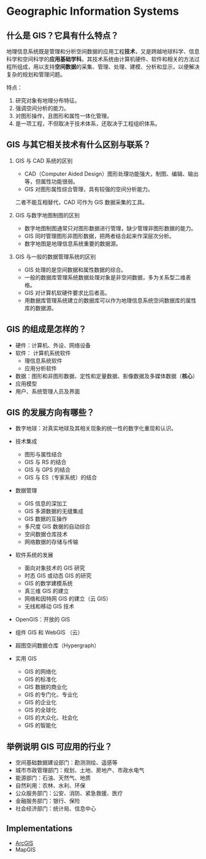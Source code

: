 # Geographic Information Systems
## 什么是 GIS？它具有什么特点？ 
地理信息系统既是管理和分析空间数据的应用工程**技术**，又是跨越地球科学、信息科学和空间科学的**应用基础学科**。其技术系统由计算机硬件、软件和相关的方法过程所组成，用以支持**空间数据**的采集、管理、处理、建模、分析和显示，以便解决复杂的规划和管理问题。

特点：
1. 研究对象有地理分布特征。
2. 强调空间分析的能力。
3. 对图形操作，且图形和属性一体化管理。 
4. 是一项工程，不但取决于技术体系，还取决于工程组织体系。

## GIS 与其它相关技术有什么区别与联系？
1. GIS 与 CAD 系统的区别
   - CAD（Computer Aided Design）图形处理功能强大，制图、编辑、输出等，但属性功能很弱。
   - GIS 对图形属性综合管理，具有较强的空间分析能力。
   
   二者不能互相替代，CAD 可作为 GIS 数据采集的工具。

2. GIS 与数字地图制图的区别
   - 数字地图制图通常只对图形数据进行管理，缺少管理非图形数据的能力。
   - GIS 同时管理图形非图形数据，把两者结合起来作深层次分析。
   - 数字地图是地理信息系统重要的数据源。

3. GIS 与一般的数据管理系统的区别
   - GIS 处理的是空间数据和属性数据的综合。
   - 一般的数据库管理系统数据处理对象是非空间数据，多为关系型二维表格。
   - GIS 对计算机软硬件要求比后者高。
   - 用数据库管理系统建立的数据库可以作为地理信息系统空间数据库的属性库的数据源。

## GIS 的组成是怎样的？
- 硬件：计算机、外设、网络设备
- 软件： 计算机系统软件
  - 理信息系统软件
  - 应用分析软件
- 数据：图形和非图形数据、定性和定量数据、影像数据及多媒体数据（**核心**）
- 应用模型
- 用户、系统管理人员及界面

## GIS 的发展方向有哪些？
- 数字地球：对真实地球及其相关现象的统一性的数字化重现和认识。
- 技术集成
  - 图形与属性结合
  - GIS 与 RS 的结合
  - GIS 与 GPS 的结合
  - GIS 与 ES（专家系统）的结合

- 数据管理
  - GIS 信息的深加工
  - GIS 多源数据的无缝集成
  - GIS 数据的互操作
  - 多尺度 GIS 数据的自动综合
  - 空间数据仓库技术
  - 网络数据的存储与传输

- 软件系统的发展
  - 面向对象技术的 GIS 研究
  - 时态 GIS 或动态 GIS 的研究
  - GIS 的数学建模系统
  - 真三维 GIS 的建立
  - 网络和因特网 GIS 的建立（云 GIS）
  - 无线和移动 GIS 技术

- OpenGIS：开放的 GIS
- 组件 GIS 和 WebGIS （云）
- 超图空间数据仓库（Hypergraph）
- 实用 GIS
  - GIS 的网络化
  - GIS 的标准化
  - GIS 数据的商业化
  - GIS 的专门化、专业化
  - GIS 的企业化
  - GIS 的全球化
  - GIS 的大众化、社会化
  - GIS 的智能化

## 举例说明 GIS 可应用的行业？
- 空间基础数据建设部门：勘测测绘、遥感等
- 城市市政管理部门：规划、土地、房地产、市政水电气
- 能源部门：石油、天然气、地质
- 自然利用：农林、水利、环保
- 公众服务部门：公安、消防、紧急救援、医疗
- 金融服务部门：银行、保险
- 社会经济部门：统计局、信息中心

## Implementations
- [ArcGIS](ArcGIS/README.md)
- MapGIS
